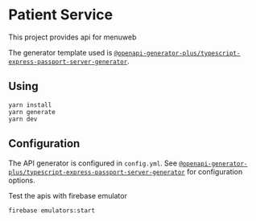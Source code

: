 # Patient Service

This project provides api for menuweb

The generator template used is [`@openapi-generator-plus/typescript-express-passport-server-generator`](https://github.com/karlvr/openapi-generator-plus-express-passport#readme).

## Using

```shell
yarn install
yarn generate
yarn dev
```

## Configuration

The API generator is configured in `config.yml`. See [`@openapi-generator-plus/typescript-express-passport-server-generator`](https://github.com/karlvr/openapi-generator-plus-express-passport#readme) for configuration options.

Test the apis with firebase emulator
```shell
firebase emulators:start
```

